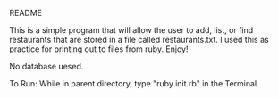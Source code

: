 README

This is a simple program that will allow the user to add, list, or find restaurants that are stored in a file called restaurants.txt. I used this as practice for printing out to files from ruby. Enjoy!

No database uesed.

To Run: While in parent directory, type "ruby init.rb" in the Terminal.